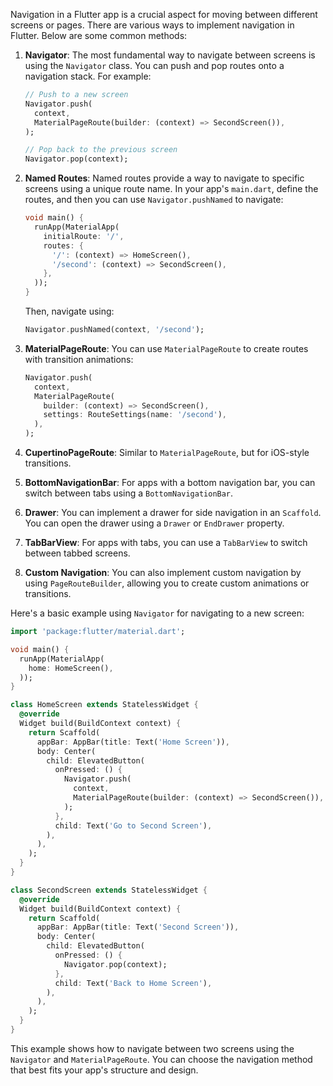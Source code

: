 Navigation in a Flutter app is a crucial aspect for moving between different screens or pages. There are various ways to implement navigation in Flutter. Below are some common methods:

1. **Navigator**: The most fundamental way to navigate between screens is using the `Navigator` class. You can push and pop routes onto a navigation stack. For example:

   ```dart
   // Push to a new screen
   Navigator.push(
     context,
     MaterialPageRoute(builder: (context) => SecondScreen()),
   );

   // Pop back to the previous screen
   Navigator.pop(context);
   ```

2. **Named Routes**: Named routes provide a way to navigate to specific screens using a unique route name. In your app's `main.dart`, define the routes, and then you can use `Navigator.pushNamed` to navigate:

   ```dart
   void main() {
     runApp(MaterialApp(
       initialRoute: '/',
       routes: {
         '/': (context) => HomeScreen(),
         '/second': (context) => SecondScreen(),
       },
     ));
   }
   ```

   Then, navigate using:

   ```dart
   Navigator.pushNamed(context, '/second');
   ```

3. **MaterialPageRoute**: You can use `MaterialPageRoute` to create routes with transition animations:

   ```dart
   Navigator.push(
     context,
     MaterialPageRoute(
       builder: (context) => SecondScreen(),
       settings: RouteSettings(name: '/second'),
     ),
   );
   ```

4. **CupertinoPageRoute**: Similar to `MaterialPageRoute`, but for iOS-style transitions.

5. **BottomNavigationBar**: For apps with a bottom navigation bar, you can switch between tabs using a `BottomNavigationBar`.

6. **Drawer**: You can implement a drawer for side navigation in an `Scaffold`. You can open the drawer using a `Drawer` or `EndDrawer` property.

7. **TabBarView**: For apps with tabs, you can use a `TabBarView` to switch between tabbed screens.

8. **Custom Navigation**: You can also implement custom navigation by using `PageRouteBuilder`, allowing you to create custom animations or transitions.

Here's a basic example using `Navigator` for navigating to a new screen:

```dart
import 'package:flutter/material.dart';

void main() {
  runApp(MaterialApp(
    home: HomeScreen(),
  ));
}

class HomeScreen extends StatelessWidget {
  @override
  Widget build(BuildContext context) {
    return Scaffold(
      appBar: AppBar(title: Text('Home Screen')),
      body: Center(
        child: ElevatedButton(
          onPressed: () {
            Navigator.push(
              context,
              MaterialPageRoute(builder: (context) => SecondScreen()),
            );
          },
          child: Text('Go to Second Screen'),
        ),
      ),
    );
  }
}

class SecondScreen extends StatelessWidget {
  @override
  Widget build(BuildContext context) {
    return Scaffold(
      appBar: AppBar(title: Text('Second Screen')),
      body: Center(
        child: ElevatedButton(
          onPressed: () {
            Navigator.pop(context);
          },
          child: Text('Back to Home Screen'),
        ),
      ),
    );
  }
}
```

This example shows how to navigate between two screens using the `Navigator` and `MaterialPageRoute`. You can choose the navigation method that best fits your app's structure and design.